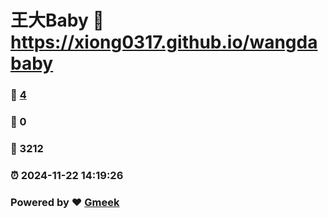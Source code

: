 # 王大Baby :link: https://xiong0317.github.io/wangdababy 
### :page_facing_up: [4](https://xiong0317.github.io/wangdababy/tag.html) 
### :speech_balloon: 0 
### :hibiscus: 3212 
### :alarm_clock: 2024-11-22 14:19:26 
### Powered by :heart: [Gmeek](https://github.com/Meekdai/Gmeek)
